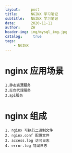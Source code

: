 ```yaml
---
layout:     post
title:      NGINX 学习笔记
subtitle:   NGINX 学习笔记
date:       2020-11-11
author:     ZW
header-img: img/mysql_img.jpg
catalog: 	 true
tags:
    - NGINX
---
```


# nginx 应用场景
    1.静态资源服务
    2.反向代理服务
    3.api服务

# nginx 组成
    1. nginx 可执行二进制文件
    2. nginx.conf 配置文件
    3. access.log 访问日志
    4. error.log 错误日志
    
    
     



